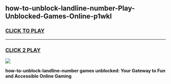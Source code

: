 
## how-to-unblock-landline-number-Play-Unblocked-Games-Online-p1wkl
<h3>
<a href="https://premium76.site?title=how-to-unblock-landline-number&ref=25A">CLICK TO PLAY</a></h3>
<hr>

<h3>
<a href="https://premium76.site?title=how-to-unblock-landline-number&ref=25A">CLICK 2 PLAY</a>
  
</h3>

<a href="https://premium76.site?title=how-to-unblock-landline-number&ref=25A"><img src="https://clearcache.store/games.png"></a>


**how-to-unblock-landline-number games unblocked: Your Gateway to Fun and Accessible Online Gaming**
